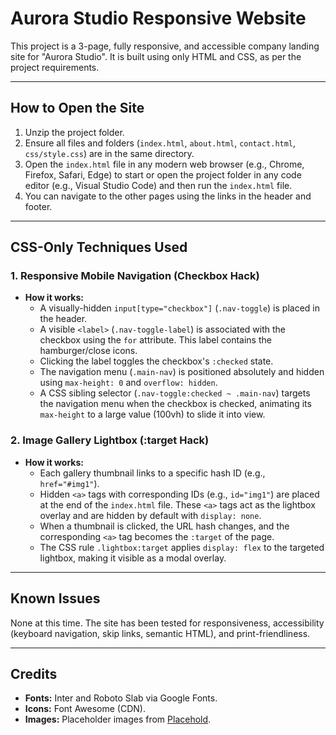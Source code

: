 # Aurora Studio Responsive Website

This project is a 3-page, fully responsive, and accessible company landing site for "Aurora Studio". It is built using only HTML and CSS, as per the project requirements.

---

## How to Open the Site

1.  Unzip the project folder.
2.  Ensure all files and folders (`index.html`, `about.html`, `contact.html`, `css/style.css`) are in the same directory.
3.  Open the `index.html` file in any modern web browser (e.g., Chrome, Firefox, Safari, Edge) to start or open the project folder in any code editor (e.g., Visual Studio Code) and then run the `index.html` file.
4.  You can navigate to the other pages using the links in the header and footer.

---

## CSS-Only Techniques Used

### 1. Responsive Mobile Navigation (Checkbox Hack)

- **How it works:**
  - A visually-hidden `input[type="checkbox"]` (`.nav-toggle`) is placed in the header.
  - A visible `<label>` (`.nav-toggle-label`) is associated with the checkbox using the `for` attribute. This label contains the hamburger/close icons.
  - Clicking the label toggles the checkbox's `:checked` state.
  - The navigation menu (`.main-nav`) is positioned absolutely and hidden using `max-height: 0` and `overflow: hidden`.
  - A CSS sibling selector (`.nav-toggle:checked ~ .main-nav`) targets the navigation menu when the checkbox is checked, animating its `max-height` to a large value (100vh) to slide it into view.

### 2. Image Gallery Lightbox (:target Hack)

- **How it works:**
  - Each gallery thumbnail links to a specific hash ID (e.g., `href="#img1"`).
  - Hidden `<a>` tags with corresponding IDs (e.g., `id="img1"`) are placed at the end of the `index.html` file. These `<a>` tags act as the lightbox overlay and are hidden by default with `display: none`.
  - When a thumbnail is clicked, the URL hash changes, and the corresponding `<a>` tag becomes the `:target` of the page.
  - The CSS rule `.lightbox:target` applies `display: flex` to the targeted lightbox, making it visible as a modal overlay.

---

## Known Issues

None at this time. The site has been tested for responsiveness, accessibility (keyboard navigation, skip links, semantic HTML), and print-friendliness.

---

## Credits

- **Fonts:** Inter and Roboto Slab via Google Fonts.
- **Icons:** Font Awesome (CDN).
- **Images:** Placeholder images from [Placehold](https://placehold.co/).
